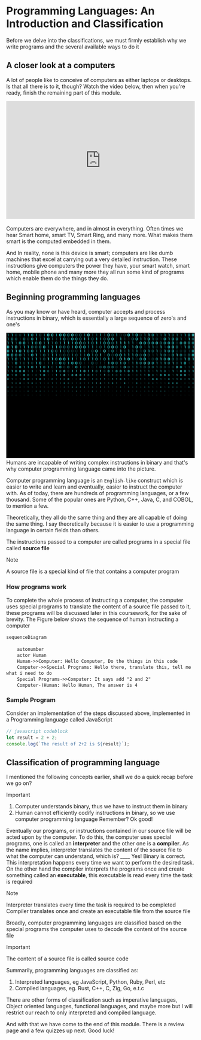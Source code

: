# Programming Languages: An Introduction and Classification

Before we delve into the classifications, we must firmly establish why we write
programs and the several available ways to do it

## A closer look at a computers

A lot of people like to conceive of computers as either laptops or desktops. Is
that all there is to it, though? Watch the video below, then when you're ready,
finish the remaining part of this  module.

<iframe width="100%" height="315" src="https://www.youtube.com/embed/rRSD128KWIM?si=q3jzMjQYlHnioC2R" title="YouTube video player" frameborder="0" allow="accelerometer; autoplay; clipboard-write; encrypted-media; gyroscope; picture-in-picture; web-share" referrerpolicy="strict-origin-when-cross-origin" allowfullscreen></iframe>

Computers are everywhere, and in almost in everything. Often times we hear Smart
home, smart TV, Smart Ring, and many more. What makes them smart is the computed
embedded in them.

And In reality, none is this device is smart; computers are like dumb machines
that excel at carrying out a very detailed instruction. These instructions give
computers the power they have, your smart watch, smart home, mobile phone and
many more they all run some kind of programs which enable them do the things they do.

## Beginning programming languages

As you may know or have heard, computer accepts and process instructions in binary, which is essentially a large sequence of zero's and one's 

![binaries](../assets//binay_numbers.png)
Humans are incapable of writing complex instructions in binary and that's why
computer programming language came into the picture.

Computer programming language is an `English-like` construct which is easier to
write and learn and eventually, easier to instruct the computer with. As of
today, there are hundreds of programming languages, or a few thousand. Some of
the popular ones are Python, C++, Java, C, and COBOL, to mention a few.

Theoretically, they all do the same thing and they are all capable of doing the
same thing. I say theoretically because it is easier to use a programming
language in certain fields than others.

The instructions passed to a computer are called programs in a special file
called **source file**

> [!NOTE] 
> A source file is a special kind of file that contains a computer program

### How programs  work 
To complete the whole process of instructing a computer, the computer uses
special programs to translate the content of a source file passed to it, these
programs will be discussed later in this coursework, for the sake of brevity.
The Figure below shows the sequence of human instructing a computer

```mermaid
sequenceDiagram

    autonumber
    actor Human
    Human->>Computer: Hello Computer, Do the things in this code
    Computer->>Special Programs: Hello there, translate this, tell me what i need to do
    Special Programs->>Computer: It says add "2 and 2"
    Computer-)Human: Hello Human, The answer is 4
```

### Sample Program

Consider an implementation of the steps discussed above, implemented in a
Programming language called JavaScript

```javascript
// javascript codeblock
let result = 2 + 2;
console.log(`The result of 2+2 is ${result}`);
```


## Classification of programming language 
I mentioned the following concepts earlier, shall we do a quick recap before  we go on?
> [!IMPORTANT]
> 1. Computer understands binary, thus we have to instruct them in binary 
> 2. Human cannot efficiently codify instructions in binary, so we use computer programming language 
Remember? Ok good! 

Eventually our programs, or instructions contained in our source file will be acted upon by the computer. To do this, the computer uses special programs, one is called an **interpreter** and the other one is a **compiler**. As the name implies, interpreter translates the content of the source file to what the computer can understand, which is? ____ Yes! Binary is correct. This interpretation happens every time we want to perform the desired task. On the other hand the compiler interprets the programs once and create something called an **executable**, this executable is read every time the task is required

> [!NOTE]
> Interpreter translates every time the task is required to be completed 
>  Compiler translates once and create an executable file from the source file

Broadly, computer programming languages are classified based on the special programs the computer uses to decode the content of the source file 

> [!IMPORTANT]
> The content of a source file is called source code 

Summarily, programming languages are classified as:
1. Interpreted languages, eg JavaScript, Python, Ruby, Perl, etc
2. Compiled languages, eg. Rust, C++, C, Zig, Go, e.t.c

There are other forms of classification such as imperative languages, Object oriented languages, functional languages, and maybe more but I will restrict our reach to only interpreted and compiled language.

And with that we have come to the end of this module. There is a review page and a few quizzes up next. Good luck! 